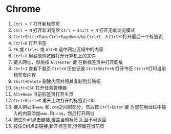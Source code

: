 # Chrome

1. `Ctrl + T` 打开新标签页
2. `Ctrl + N` 打开新浏览器 `Ctrl + Shift + N` 打开无痕浏览模式
3. `Ctrl+Shift+Tabs` `Ctrl+PageDown/Up` `Ctrl+1--8`  `Ctrl+9`打开最后一个标签页
4. `Ctrl+D` 打开书签
5. `F6` 或 `Ctrl+L` 或 `Alt+D` 选中网址区域中的内容 
6. `Ctrl+O` 用谷歌浏览器打开计算机上的文件
7. 键入网址，然后按 `Alt+Enter` 键 在新标签页中打开网址 
8. `Ctrl+J` 查看下载页 `Ctrl+H` 历史记录 `Ctrl+Shift+B` 打开书签 `Ctrl+P`打印当前标签页内容
9. `Shift+Delete`  删除内容并将其复制到剪贴板
10. `Shift+ESC` 打开任务管理器
11. `Alt+Home` 当前标签页打开主页
12. `Ctrl+Shift+T` 重开上次打开的标签页<10
13. 键入网址中`www.`和`.com`之间的部分，然后按 `Ctrl+Enter` 键 为您在地址栏中输入的内容添加`www.`和`.com`，然后打开网址
14. 按住Shift点击链接,覆盖当前标签页,且不可返回 
15. 按住Ctrl点击链接,新开标签页,但停留在当前页